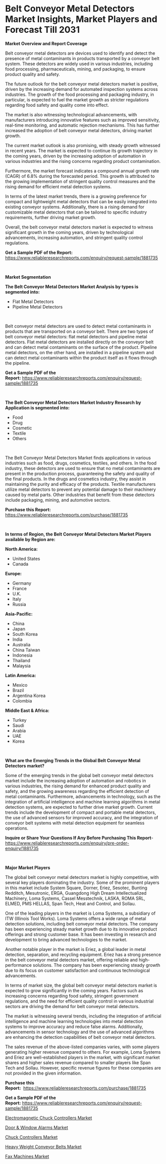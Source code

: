 <p><h1>Belt Conveyor Metal Detectors Market Insights, Market Players and Forecast Till 2031</h1></p><p><strong>Market Overview and Report Coverage</strong></p>
<p><p>Belt conveyor metal detectors are devices used to identify and detect the presence of metal contaminants in products transported by a conveyor belt system. These detectors are widely used in various industries, including food processing, pharmaceuticals, mining, and packaging, to ensure product quality and safety.</p><p>The future outlook for the belt conveyor metal detectors market is positive, driven by the increasing demand for automated inspection systems across industries. The growth of the food processing and packaging industry, in particular, is expected to fuel the market growth as stricter regulations regarding food safety and quality come into effect.</p><p>The market is also witnessing technological advancements, with manufacturers introducing innovative features such as improved sensitivity, real-time monitoring, and automatic rejection mechanisms. This has further increased the adoption of belt conveyor metal detectors, driving market growth.</p><p>The current market outlook is also promising, with steady growth witnessed in recent years. The market is expected to continue its growth trajectory in the coming years, driven by the increasing adoption of automation in various industries and the rising concerns regarding product contamination.</p><p>Furthermore, the market forecast indicates a compound annual growth rate (CAGR) of 6.8% during the forecasted period. This growth is attributed to the growing implementation of stringent quality control measures and the rising demand for efficient metal detection systems.</p><p>In terms of the latest market trends, there is a growing preference for compact and lightweight metal detectors that can be easily integrated into existing conveyor systems. Additionally, there is a rising demand for customizable metal detectors that can be tailored to specific industry requirements, further driving market growth.</p><p>Overall, the belt conveyor metal detectors market is expected to witness significant growth in the coming years, driven by technological advancements, increasing automation, and stringent quality control regulations.</p></p>
<p><strong>Get a Sample PDF of the Report:</strong> <a href="https://www.reliableresearchreports.com/enquiry/request-sample/1881735">https://www.reliableresearchreports.com/enquiry/request-sample/1881735</a></p>
<p>&nbsp;</p>
<p><strong>Market Segmentation</strong></p>
<p><strong>The Belt Conveyor Metal Detectors Market Analysis by types is segmented into:</strong></p>
<p><ul><li>Flat Metal Detectors</li><li>Pipeline Metal Detectors</li></ul></p>
<p>&nbsp;</p>
<p><p>Belt conveyor metal detectors are used to detect metal contaminants in products that are transported on a conveyor belt. There are two types of belt conveyor metal detectors: flat metal detectors and pipeline metal detectors. Flat metal detectors are installed directly on the conveyor belt and can detect metal contaminants on the surface of the product. Pipeline metal detectors, on the other hand, are installed in a pipeline system and can detect metal contaminants within the product itself as it flows through the pipeline.</p></p>
<p><strong>Get a Sample PDF of the Report:</strong>&nbsp;<a href="https://www.reliableresearchreports.com/enquiry/request-sample/1881735">https://www.reliableresearchreports.com/enquiry/request-sample/1881735</a></p>
<p>&nbsp;</p>
<p><strong>The Belt Conveyor Metal Detectors Market Industry Research by Application is segmented into:</strong></p>
<p><ul><li>Food</li><li>Drug</li><li>Cosmetic</li><li>Textile</li><li>Others</li></ul></p>
<p>&nbsp;</p>
<p><p>The Belt Conveyor Metal Detectors Market finds applications in various industries such as food, drugs, cosmetics, textiles, and others. In the food industry, these detectors are used to ensure that no metal contaminants are present in the production process, guaranteeing the safety and quality of the final products. In the drugs and cosmetics industry, they assist in maintaining the purity and efficacy of the products. Textile manufacturers utilize metal detectors to prevent any potential damage to their machinery caused by metal parts. Other industries that benefit from these detectors include packaging, mining, and automotive sectors.</p></p>
<p><strong>Purchase this Report:</strong>&nbsp; <a href="https://www.reliableresearchreports.com/purchase/1881735">https://www.reliableresearchreports.com/purchase/1881735</a></p>
<p>&nbsp;</p>
<p><strong>In terms of Region, the Belt Conveyor Metal Detectors Market Players available by Region are:</strong></p>
<p>
    <p> <strong> North America: </strong>
        <ul>
            <li>United States</li>
            <li>Canada</li>
        </ul>
        </p> 
    <p> <strong> Europe: </strong>
        <ul>
            <li>Germany</li>
            <li>France</li>
            <li>U.K.</li>
            <li>Italy</li>
            <li>Russia</li>
        </ul>
        </p> 
    <p> <strong> Asia-Pacific: </strong>
        <ul>
            <li>China</li>
            <li>Japan</li>
            <li>South Korea</li>
            <li>India</li>
            <li>Australia</li>
            <li>China Taiwan</li>
            <li>Indonesia</li>
            <li>Thailand</li>
            <li>Malaysia</li>
        </ul>
        </p> 
    <p> <strong> Latin America: </strong>
        <ul>
            <li>Mexico</li>
            <li>Brazil</li>
            <li>Argentina Korea</li>
            <li>Colombia</li>
        </ul>
        </p> 
    <p> <strong> Middle East & Africa: </strong>
        <ul>
            <li>Turkey</li>
            <li>Saudi</li>
            <li>Arabia</li>
            <li>UAE</li>
            <li>Korea</li>
        </ul>
    </p>
    </p>
<p>&nbsp;</p>
<p><strong>What are the Emerging Trends in the Global Belt Conveyor Metal Detectors market?</strong></p>
<p><p>Some of the emerging trends in the global belt conveyor metal detectors market include the increasing adoption of automation and robotics in various industries, the rising demand for enhanced product quality and safety, and the growing awareness regarding the efficient detection of metal contaminants. Furthermore, advancements in technology, such as the integration of artificial intelligence and machine learning algorithms in metal detection systems, are expected to further drive market growth. Current trends include the development of compact and portable metal detectors, the use of advanced sensors for improved accuracy, and the integration of conveyor belt systems with metal detection equipment for seamless operations.</p></p>
<p><strong>Inquire or Share Your Questions If Any Before Purchasing This Report</strong>- <a href="https://www.reliableresearchreports.com/enquiry/pre-order-enquiry/1881735">https://www.reliableresearchreports.com/enquiry/pre-order-enquiry/1881735</a></p>
<p>&nbsp;</p>
<p><strong>Major Market Players</strong></p>
<p><p>The global belt conveyor metal detectors market is highly competitive, with several key players dominating the industry. Some of the prominent players in this market include System Square, Dorner, Eriez, Sesotec, Bunting Redditch, Mesutronic, ERGA, Guangdong High Dream Intellectualized Machinery, Loma Systems, Cassel Messtechnik, LASKA, ROMA SRL, ELMED, PMS HELLAS, Span Tech, Heat and Control, and Sollau.</p><p>One of the leading players in the market is Loma Systems, a subsidiary of ITW (Illinois Tool Works). Loma Systems offers a wide range of metal detection solutions, including belt conveyor metal detectors. The company has been experiencing steady market growth due to its innovative product offerings and strong customer base. It has been investing in research and development to bring advanced technologies to the market.</p><p>Another notable player in the market is Eriez, a global leader in metal detection, separation, and recycling equipment. Eriez has a strong presence in the belt conveyor metal detectors market, offering reliable and high-performance solutions. The company has been experiencing steady growth due to its focus on customer satisfaction and continuous technological advancements.</p><p>In terms of market size, the global belt conveyor metal detectors market is expected to grow significantly in the coming years. Factors such as increasing concerns regarding food safety, stringent government regulations, and the need for efficient quality control in various industrial sectors are driving the demand for belt conveyor metal detectors.</p><p>The market is witnessing several trends, including the integration of artificial intelligence and machine learning technologies into metal detection systems to improve accuracy and reduce false alarms. Additionally, advancements in sensor technology and the use of advanced algorithms are enhancing the detection capabilities of belt conveyor metal detectors.</p><p>The sales revenue of the above-listed companies varies, with some players generating higher revenue compared to others. For example, Loma Systems and Eriez are well-established players in the market, with significant market shares and higher sales revenue compared to smaller players like Span Tech and Sollau. However, specific revenue figures for these companies are not provided in the given information.</p></p>
<p><strong>Purchase this Report:</strong>&nbsp;&nbsp;<a href="https://www.reliableresearchreports.com/purchase/1881735">https://www.reliableresearchreports.com/purchase/1881735</a></p>
<p></p>
<p><strong>Get a Sample PDF of the Report:</strong>&nbsp;<a href="https://www.reliableresearchreports.com/enquiry/request-sample/1881735">https://www.reliableresearchreports.com/enquiry/request-sample/1881735</a></p>
<p><p><a href="https://medium.com/@irwingibson727/electromagnetic-chuck-controllers-market-comprehensive-assessment-by-type-application-and-aab3533cd8e7">Electromagnetic Chuck Controllers Market</a></p><p><a href="https://github.com/khayangel/Market-Research-Report-List-1/blob/main/door-window-alarms-market.md">Door & Window Alarms Market</a></p><p><a href="https://medium.com/p/60d704c5d953/edit">Chuck Controllers Market</a></p><p><a href="https://medium.com/@irwingibson727/heavy-weight-conveyor-belts-market-size-cagr-trends-2024-2030-5d047906ef02">Heavy Weight Conveyor Belts Market</a></p><p><a href="https://github.com/elizabethdagraca/Market-Research-Report-List-1/blob/main/fax-machines-market.md">Fax Machines Market</a></p></p>